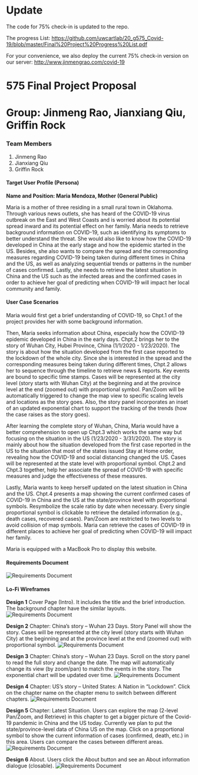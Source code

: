 # Update

The code for 75% check-in is updated to the repo.

The progress List: https://github.com/uwcartlab/20_g575_Covid-19/blob/master/Final%20Project%20Progress%20List.pdf

For your convenience, we also deploy the current 75% check-in version on our server: http://www.jinmengrao.com/covid-19


# 575 Final Project Proposal
# Group: Jinmeng Rao, Jianxiang Qiu, Griffin Rock


### Team Members
1. Jinmeng Rao
2. Jianxiang Qiu
3. Griffin Rock

#### **Target User Profile (Persona)**

**Name and Position: Maria Mendoza, Mother (General Public)**

Maria is a mother of three residing in a small rural town in Oklahoma. Through various news outlets, she has heard of the COVID-19 virus outbreak on the East and West Coasts and is worried about its potential spread inward and its potential effect on her family. Maria needs to retrieve background information on COVID-19, such as identifying its symptoms to better understand the threat. She would also like to know how the COVID-19 developed in China at the early stage and how the epidemic started in the US. Besides, she also wants to compare the spread and the corresponding measures regarding COVID-19 being taken during different times in China and the US, as well as analyzing sequential trends or patterns in the number of cases confirmed. Lastly, she needs to retrieve the latest situation in China and the US such as the infected areas and the confirmed cases in order to achieve her goal of predicting when COVID-19 will impact her local community and family.


#### **User Case Scenarios**

Maria would first get a brief understanding of COVID-19, so Chpt.1 of the project provides her with some background information.

Then, Maria seeks information about China, especially how the COVID-19 epidemic developed in China in the early days. Chpt.2 brings her to the story of Wuhan City, Hubei Province, China (1/1/2020 - 1/23/2020). The story is about how the situation developed from the first case reported to the lockdown of the whole city. Since she is interested in the spread and the corresponding measures being taken during different times, Chpt.2 allows her to sequence through the timeline to retrieve news & reports. Key events are bound to specific time stamps. Cases will be represented at the city level (story starts with Wuhan City) at the beginning and at the province level at the end (zoomed out) with proportional symbol. Pan/Zoom will be automatically triggered to change the map view to specific scaling levels and locations as the story goes. Also, the story panel incorporates an inset of an updated exponential chart to support the tracking of the trends (how the case raises as the story goes).

After learning the complete story of Wuhan, China, Maria would have a better comprehension to open up Chpt.3 which works the same way but focusing on the situation in the US (1/23/2020 - 3/31/2020). The story is mainly about how the situation developed from the first case reported in the US to the situation that most of the states issued Stay at Home order, revealing how the COVID-19 and social distancing changed the US. Cases will be represented at the state level with proportional symbol. Chpt.2 and Chpt.3 together, help her associate the spread of COVID-19 with specific measures and judge the effectiveness of these measures.

Lastly, Maria wants to keep herself updated on the latest situation in China and the US. Chpt.4 presents a map showing the current confirmed cases of COVID-19 in China and the US at the state/province level with proportional symbols. Resymbolize the scale ratio by date when necessary. Every single proportional symbol is clickable to retrieve the detailed information (e.g., death cases, recovered cases). Pan/Zoom are restricted to two levels to avoid collision of map symbols. Maria can retrieve the cases of COVID-19 in different places to achieve her goal of predicting when COVID-19 will impact her family.

Maria is equipped with a MacBook Pro to display this website.


#### **Requirements Document**

![Requirements Document](reqdoc.png?raw=true "Requirements Document Table")



#### **Lo-Fi Wireframes**

**Design 1**
Cover Page (Intro). It includes the title and the brief introduction. The background chapter have the similar layouts.
![Requirements Document](lofi1.png?raw=true "lofi1")

**Design 2**
Chapter: China’s story – Wuhan 23 Days. Story Panel will show the story. Cases will be represented at the city level (story starts with Wuhan City) at the beginning and at the province level at the end (zoomed out) with proportional symbol.
![Requirements Document](lofi2.png?raw=true "lofi2")

**Design 3**
Chapter: China’s story – Wuhan 23 Days. Scroll on the story panel to read the full story and change the date. The map will automatically change its view (by zoom/pan) to match the events in the story. The exponential chart will be updated over time. 
![Requirements Document](lofi3.png?raw=true "lofi3")

**Design 4**
Chapter: US’s story – United States: A Nation in “Lockdown”. Click on the chapter name on the chapter menu to switch between different chapters.
![Requirements Document](lofi4.png?raw=true "lofi4")

**Design 5**
Chapter: Latest Situation. Users can explore the map (2-level Pan/Zoom, and Retrieve) in this chapter to get a bigger picture of the Covid-19 pandemic in China and the US today. Currently we plan to put the state/province-level data of China US on the map. Click on a proportional symbol to show the current information of cases (confirmed, death, etc.) in this area. Users can compare the cases between different areas.
![Requirements Document](lofi5.png?raw=true "lofi5")

**Design 6**
About. Users click the About button and see an About information dialogue (closable).
![Requirements Document](lofi6.png?raw=true "lofi6")
